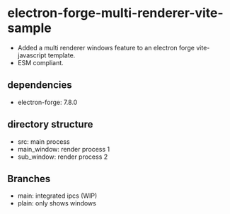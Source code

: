 # electron-forge-multi-renderer-vite-sample

- Added a multi renderer windows feature to an electron forge vite-javascript template.
- ESM compliant.

## dependencies

- electron-forge: 7.8.0

## directory structure

- src: main process
- main_window: render process 1
- sub_window: render process 2

## Branches

- main: integrated ipcs (WIP)
- plain: only shows windows
